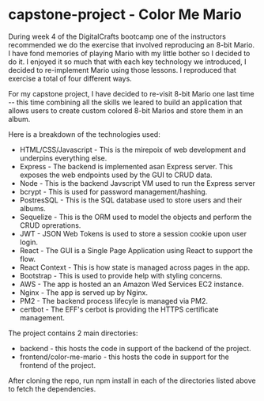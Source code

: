 # capstone-project - Color Me Mario

During week 4 of the DigitalCrafts bootcamp one of the instructors recommended we do the exercise that involved reproducing an 8-bit Mario. I have fond memories of playing Mario with my little bother so I decided to do it. I enjoyed it so much that with each key technology we introduced, I decided to re-implement Mario using those lessons. I reproduced that exercise a total of four different ways.

For my capstone project, I have decided to re-visit 8-bit Mario one last time -- this time combining all the skills we leared to build an application that allows users to create custom colored 8-bit Marios and store them in an album.

Here is a breakdown of the technologies used:

- HTML/CSS/Javascript - This is the mirepoix of web development and underpins everything else.
- Express - The backend is implemented asan Express server. This exposes the web endpoints used by the GUI to CRUD data.
- Node - This is the backend Javscript VM used to run the Express server
- bcrypt - This is used for password management/hashing.
- PostresSQL - This is the SQL database used to store users and their albums.
- Sequelize - This is the ORM used to model the objects and perform the CRUD oprerations.
- JWT - JSON Web Tokens is used to store a session cookie upon user login.
- React - The GUI is a Single Page Application using React to support the flow.
- React Context - This is how state is managed across pages in the app.
- Bootstrap - This is used to provide help with styling concerns.
- AWS - The app is hosted an an Amazon Wed Services EC2 instance.
- Nginx - The app is served up by Nginx.
- PM2 - The backend process lifecyle is managed via PM2.
- certbot - The EFF's cerbot is providing the HTTPS certificate management.

The project contains 2 main directories:
- backend - this hosts the code in support of the backend of the project.
- frontend/color-me-mario - this hosts the code in support for the frontend of the project.

After cloning the repo, run npm install in each of the directories listed above to fetch the dependencies.
